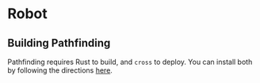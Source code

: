 # Robot

## Building Pathfinding

Pathfinding requires Rust to build, and `cross` to deploy. You can install both
by following the directions [here](https://github.com/cross-rs/cross/blob/main/docs/getting-started.md).
